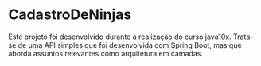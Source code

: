 # CadastroDeNinjas
Este projeto foi desenvolvido durante a realização do curso java10x. Trata-se de uma API simples que foi desenvolvida com Spring Boot, mas que aborda assuntos relevantes como arquitetura em camadas.
